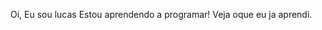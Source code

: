 Oi, Eu sou lucas 
Estou aprendendo a programar!
Veja oque eu ja aprendi.
<!---
LukoffBR/LukoffBR is a ✨ special ✨ repository because its `README.md` (this file) appears on your GitHub profile.
You can click the Preview link to take a look at your changes.
--->
